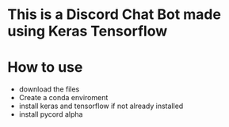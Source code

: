 # This is a Discord Chat Bot made using Keras Tensorflow



# How to use

- download the files
- Create a conda enviroment
- install keras and tensorflow if not already installed
- install pycord alpha

